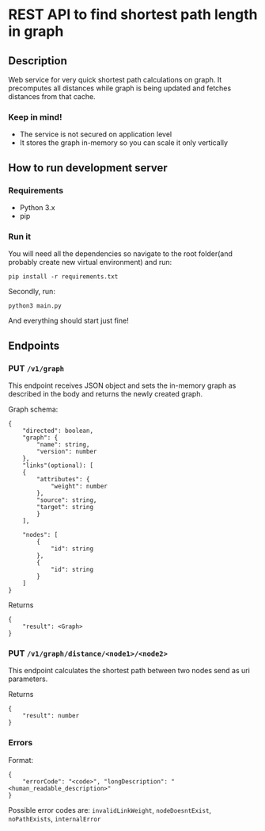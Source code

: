 # REST API to find shortest path length in graph

## Description
Web service for very quick shortest path calculations on graph. It precomputes all distances while graph
is being updated and fetches distances from that cache.

### Keep in mind!
 - The service is not secured on application level
 - It stores the graph in-memory so you can scale it only vertically

## How to run development server

### Requirements
 - Python 3.x
 - pip

### Run it

You will need all the dependencies so navigate to the root folder(and probably create new virtual environment) and run:

`pip install -r requirements.txt`

Secondly, run:

`python3 main.py`

And everything should start just fine!

## Endpoints

### PUT `/v1/graph`

This endpoint receives JSON object and sets the in-memory graph as described in the body and returns the newly created 
graph.

Graph schema:
```
{
	"directed": boolean,
	"graph": {
		"name": string,
		"version": number
	},
	"links"(optional): [
	{
		"attributes": {
		    "weight": number
		},
		"source": string,
		"target": string
		}
	],
	
	"nodes": [
		{
		    "id": string
		},
		{
		    "id": string
		}
	]
}
```

Returns
```
{
    "result": <Graph>
}
```

### PUT `/v1/graph/distance/<node1>/<node2>`

This endpoint calculates the shortest path between two nodes send as uri parameters.

Returns
```
{
    "result": number
}
```

### Errors

Format:
```
{
    "errorCode": "<code>", "longDescription": "<human_readable_description>"
}
```
Possible error codes are: `invalidLinkWeight`, `nodeDoesntExist`, `noPathExists`, `internalError`